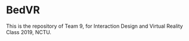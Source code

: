 # BedVR

This is the repository of Team 9, for Interaction Design and Virtual Reality Class 2019, NCTU.

